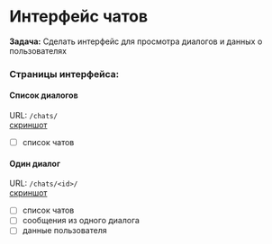 # Интерфейс чатов

**Задача:**
Сделать интерфейс для просмотра диалогов и данных о пользователях

### Страницы интерфейса:

#### Список диалогов

URL: `/chats/`  
[скриншот](images/screen1.png)

- [ ] список чатов

#### Один диалог

URL: `/chats/<id>/`  
[скриншот](images/screen2.png)

- [ ] список чатов
- [ ] сообщения из одного диалога
- [ ] данные пользователя
